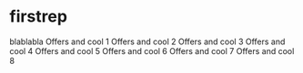 # firstrep
blablabla
Offers and cool 1
Offers and cool 2
Offers and cool 3
Offers and cool 4
Offers and cool 5
Offers and cool 6
Offers and cool 7
Offers and cool 8
